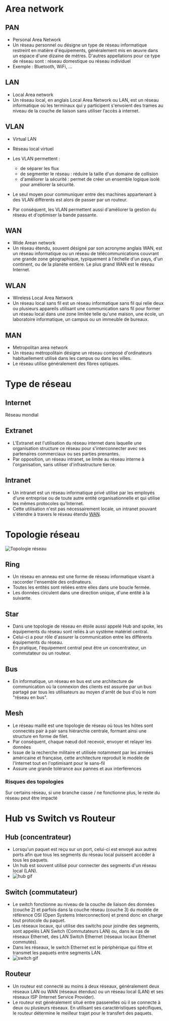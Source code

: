 # Area network

## PAN
- Personal Area Network
- Un réseau personnel ou désigne un type de réseau informatique restreint en matière d'équipements, généralement mis en œuvre dans un espace d'une dizaine de mètres. D'autres appellations pour ce type de réseau sont : réseau domestique ou réseau individuel
- Exemple : Bluetooth, WiFi, ...

## LAN
- Local Area network
- Un réseau local, en anglais Local Area Network ou LAN, est un réseau informatique où les terminaux qui y participent s'envoient des trames au niveau de la couche de liaison sans utiliser l’accès à internet.

## VLAN
- Virtual LAN
- Réseau local virtuel

- Les VLAN permettent :
  - de séparer les flux
  - de segmenter le réseau : réduire la taille d'un domaine de collision
  - d'améliorer la sécurité : permet de créer un ensemble logique isolé pour améliorer la sécurité.
- Le seul moyen pour communiquer entre des machines appartenant à des VLAN différents est alors de passer par un routeur.
- Par conséquent, les VLAN permettent aussi d'améliorer la gestion du réseau et d'optimiser la bande passante.

## WAN
- Wide Arean network
- Un réseau étendu, souvent désigné par son acronyme anglais WAN, est un réseau informatique ou un réseau de télécommunications couvrant une grande zone géographique, typiquement à l'échelle d'un pays, d'un continent, ou de la planète entière. Le plus grand WAN est le réseau Internet.

## WLAN
- Wireless Local Area Network
- Un réseau local sans fil est un réseau informatique sans fil qui relie deux ou plusieurs appareils utilisant une communication sans fil pour former un réseau local dans une zone limitée telle qu'une maison, une école, un laboratoire informatique, un campus ou un immeuble de bureaux.

## MAN
- Metropolitan area network
- Un réseau métropolitain désigne un réseau composé d'ordinateurs habituellement utilisé dans les campus ou dans les villes.
- Le réseau utilise généralement des fibres optiques.

# Type de réseau

## Internet
Réseau mondial

## Extranet
- L'Extranet est l'utilisation du réseau internet dans laquelle une organisation structure ce réseau pour s'interconnecter avec ses partenaires commerciaux ou ses parties prenantes.
- Par opposition, un réseau intranet, se limite au réseau interne à l'organisation, sans utiliser d'infrastructure tierce.

## Intranet
- Un intranet est un réseau informatique privé utilisé par les employés d'une entreprise ou de toute autre entité organisationnelle et qui utilise les mêmes protocoles qu'Internet.
- Cette utilisation n'est pas nécessairement locale, un intranet pouvant s'étendre à travers le réseau étendu [WAN](#WAN).

# Topologie réseau
![Topologie réseau](https://github.com/Altherneum/.github/blob/main/note/assets/images/reseau_topologie.jpg?raw=true)

## Ring
- Un réseau en anneau est une forme de réseau informatique visant à raccorder l'ensemble des ordinateurs. 
- Toutes les entités sont reliées entre elles dans une boucle fermée.
- Les données circulent dans une direction unique, d'une entité à la suivante.

## Star
- Dans une topologie de réseau en étoile aussi appelé Hub and spoke, les équipements du réseau sont reliés à un système matériel central.
- Celui-ci a pour rôle d'assurer la communication entre les différents équipements du réseau.
- En pratique, l'équipement central peut être un concentrateur, un commutateur ou un routeur.

## Bus
- En informatique, un réseau en bus est une architecture de communication où la connexion des clients est assurée par un bus partagé par tous les utilisateurs au moyen d'arrêt de bus d'où le nom "réseau en bus". 

## Mesh
- Le réseau maillé est une topologie de réseau où tous les hôtes sont connectés pair à pair sans hiérarchie centrale, formant ainsi une structure en forme de filet. 
- Par conséquent, chaque nœud doit recevoir, envoyer et relayer les données
- Issue de la recherche militaire et utilisée notamment par les armées américaine et française, cette architecture reproduit le modèle de l'Internet tout en l'optimisant pour le sans-fil
- Assure une grande tolérance aux pannes et aux interférences

### Risques des topologies
Sur certains réseau, si une branche casse / ne fonctionne plus, le reste du réseau peut être impacté

# Hub vs Switch vs Routeur
## Hub (concentrateur)
- Lorsqu'un paquet est reçu sur un port, celui-ci est envoyé aux autres ports afin que tous les segments du réseau local puissent accéder à tous les paquets.  
- Un hub est souvent utilisé pour connecter des segments d'un réseau local (LAN).
- ![hub gif](https://github.com/Altherneum/.github/blob/main/note/assets/images/hub.gif?raw=true)

## Switch (commutateur)
- Le switch fonctionne au niveau de la couche de liaison des données (couche 2) et parfois dans la couche réseau (couche 3) du modèle de référence OSI (Open Systems Interconnection) et prend donc en charge tout protocole du paquet.  
- Les réseaux locaux, qui utilise des switchs pour joindre des segments, sont appelés LAN Switch (Commutateurs LAN) ou, dans le cas de réseaux Ethernet, des LAN Switch Ethernet (réseaux locaux Ethernet commutés).  
- Dans les réseaux, le switch Ethernet est le périphérique qui filtre et transmet les paquets entre segments LAN.
- ![switch gif](https://github.com/Altherneum/.github/blob/main/note/assets/images/switch.gif?raw=true)

## Routeur
- Un routeur est connecté au moins à deux réseaux, généralement deux réseaux LAN ou WAN (réseaux étendus) ou un réseau local (LAN) et ses réseaux ISP (Internet Service Provider).  
- Le routeur est généralement situé entre passerelles où il se connecte à deux ou plusieurs réseaux. En utilisant ses caractéristiques spécifiques, le routeur détermine le meilleur trajet pour le transfert des paquets.

